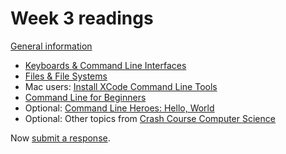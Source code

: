 # Week 3 readings

[General information](../README.md#readings)

- [Keyboards & Command Line Interfaces](https://thecrashcourse.com/courses/keyboards-command-line-interfaces-crash-course-computer-science-22/)
- [Files & File Systems](https://thecrashcourse.com/courses/files-file-systems-crash-course-computer-science-20/)
- Mac users: [Install XCode Command Line Tools](https://www.freecodecamp.org/news/install-xcode-command-line-tools/)
- [Command Line for Beginners](https://www.freecodecamp.org/news/command-line-for-beginners/)
- Optional: [Command Line Heroes: Hello, World](https://www.redhat.com/en/command-line-heroes/season-2/hello-world)
- Optional: Other topics from [Crash Course Computer Science](https://thecrashcourse.com/topic/computerscience/)

Now [submit a response](../README.md#responses).
